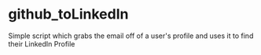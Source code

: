 # github_toLinkedIn
Simple script which grabs the email off of a user's profile and uses it to find their LinkedIn Profile
